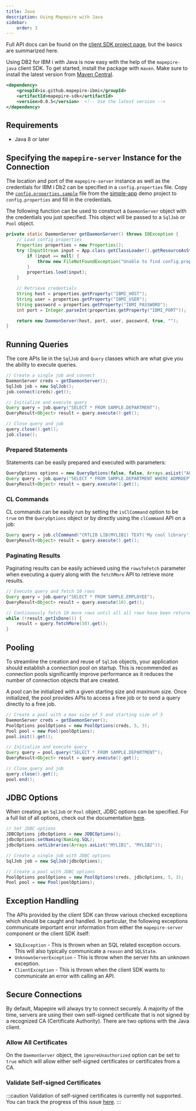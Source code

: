 ```yaml
---
title: Java
description: Using Mapepire with Java
sidebar:
    order: 3
---
```


Full API docs can be found on the [client SDK project page](https://github.com/Mapepire-IBMi/mapepire-java), but the basics are summarized here. 

Using DB2 for IBM i with Java is now easy with the help of the `mapepire-java` client SDK. To get started, install the package with `maven`. Make sure to install the latest version from [Maven Central](https://central.sonatype.com/artifact/io.github.mapepire-ibmi/mapepire-sdk).

```xml
<dependency>
    <groupId>io.github.mapepire-ibmi</groupId>
    <artifactId>mapepire-sdk</artifactId>
    <version>0.0.5</version>  <!-- Use the latest version -->
</dependency>
```

## Requirements

* Java 8 or later

## Specifying the `mapepire-server` Instance for the Connection

The location and port of the `mapepire-server` instance as well as the credentials for IBM i Db2 can be specified in a `config.properties` file. Copy the [`config.properties.sample`](https://github.com/Mapepire-IBMi/java/simple-app/src/main/resources/config.properties.sample) file from the [simple-app](https://github.com/Mapepire-IBMi/java/simple-app) demo project to `config.properties` and fill in the credentials.

The following function can be used to construct a `DaemonServer` object with the credentials you just specified. This object will be passed to a `SqlJob` or `Pool` object.

```java
private static DaemonServer getDaemonServer() throws IOException {
    // Load config properties
    Properties properties = new Properties();
    try (InputStream input = App.class.getClassLoader().getResourceAsStream("config.properties")) {
        if (input == null) {
            throw new FileNotFoundException("Unable to find config.properties");
        }
        properties.load(input);
    }

    // Retrieve credentials
    String host = properties.getProperty("IBMI_HOST");
    String user = properties.getProperty("IBMI_USER");
    String password = properties.getProperty("IBMI_PASSWORD");
    int port = Integer.parseInt(properties.getProperty("IBMI_PORT"));

    return new DaemonServer(host, port, user, password, true, "");
}
```

## Running Queries

The core APIs lie in the `SqlJob` and `Query` classes which are what give you the ability to execute queries.

```java
// Create a single job and connect
DaemonServer creds = getDaemonServer();
SqlJob job = new SqlJob();
job.connect(creds).get();

// Initialize and execute query
Query query = job.query("SELECT * FROM SAMPLE.DEPARTMENT");
QueryResult<Object> result = query.execute().get();

// Close query and job
query.close().get();
job.close();
```

### Prepared Statements 

Statements can be easily prepared and executed with parameters:

```java
QueryOptions options = new QueryOptions(false, false, Arrays.asList("A00"));
Query query = job.query("SELECT * FROM SAMPLE.DEPARTMENT WHERE ADMRDEPT = ?", options);
QueryResult<Object> result = query.execute().get();
```

### CL Commands

CL commands can be easily run by setting the `isClCommand` option to be `true` on the `QueryOptions` object or by directly using the `clCommand` API on a job:

```java
Query query = job.clCommand("CRTLIB LIB(MYLIB1) TEXT('My cool library')");
QueryResult<Object> result = query.execute().get();
```

### Paginating Results

Paginating results can be easily achieved using the `rowsToFetch` parameter when executing a query along with the `fetchMore` API to retrieve more results.

```java
// Execute query and fetch 10 rows
Query query = job.query("SELECT * FROM SAMPLE.EMPLOYEE");
QueryResult<Object> result = query.execute(10).get();

// Continuously fetch 10 more rows until all all rows have been returned
while (!result.getIsDone()) {
    result = query.fetchMore(50).get();
}
```

## Pooling

To streamline the creation and reuse of `SqlJob` objects, your application should establish a connection pool on startup. This is recommended as connection pools significantly improve performance as it reduces the number of connection objects that are created.

A pool can be initialized with a given starting size and maximum size. Once initialized, the pool provides APIs to access a free job or to send a query directly to a free job.

```java
// Create a pool with a max size of 5 and starting size of 3
DaemonServer creds = getDaemonServer();
PoolOptions poolOptions = new PoolOptions(creds, 5, 3);
Pool pool = new Pool(poolOptions);
pool.init().get();

// Initialize and execute query
Query query = pool.query("SELECT * FROM SAMPLE.DEPARTMENT");
QueryResult<Object> result = query.execute().get();

// Close query and job
query.close().get();
pool.end();
```

## JDBC Options

When creating an `SqlJob` or `Pool` object, JDBC options can be specified. For a full list of all options, check out the documentation [here](https://www.ibm.com/docs/en/i/7.4?topic=jdbc-toolbox-java-properties).

```java
// Set JDBC options
JDBCOptions jdbcOptions = new JDBCOptions();
jdbcOptions.setNaming(Naming.SQL);
jdbcOptions.setLibraries(Arrays.asList("MYLIB1", "MYLIB2"));

// Create a single job with JDBC options
SqlJob job = new SqlJob(jdbcOptions);

// Create a pool with JDBC options
PoolOptions poolOptions = new PoolOptions(creds, jdbcOptions, 5, 3);
Pool pool = new Pool(poolOptions);
```

## Exception Handling

The APIs provided by the client SDK can throw various checked exceptions which should be caught and handled. In particular, the following exceptions communicate important error information from either the `mapepire-server` component or the client SDK itself:

* `SQLException` - This is thrown when an SQL related exception occurs. This will also typically communicate a `reason` and `SQLState`.
* `UnknownServerException` - This is throw when the server hits an unknown exception.
* `ClientException` - This is thrown when the client SDK wants to communicate an error with calling an API.

## Secure Connections

By default, Mapepire will always try to connect securely. A majority of the time, servers are using their own self-signed certificate that is not signed by a recognized CA (Certificate Authority). There are two options with the Java client.

### Allow All Certificates

On the `DaemonServer` object, the `ignoreUnauthorized` option can be set to `true` which will allow either self-signed certificates or certificates from a CA.

### Validate Self-signed Certificates

:::caution
Validation of self-signed certificates is currently not supported. You can track the progress of this issue [here](https://github.com/Mapepire-IBMi/mapepire-java/issues/49).
:::